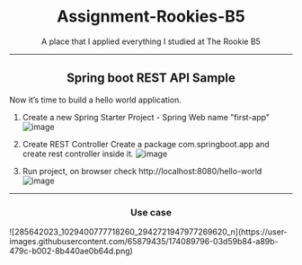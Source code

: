 <h1 align="center">Assignment-Rookies-B5</h1>
<p align="center">A place that I applied everything I studied at The Rookie B5</p>
<hr/>
<h2 align="center">Spring boot REST API Sample</h2>
 
Now it’s time to build a hello world application.

1. Create a new Spring Starter Project - Spring Web name "first-app"
![image](https://user-images.githubusercontent.com/65879435/174084496-3890d323-eae3-4d60-8cb1-a0571f05c536.png)

2. Create REST Controller
Create a package com.springboot.app and create rest controller inside it.
![image](https://user-images.githubusercontent.com/65879435/174084563-5f700464-0530-4dce-ade6-7478e43ddb44.png)

3. Run project, on browser check http://localhost:8080/hello-world
![image](https://user-images.githubusercontent.com/65879435/174084650-6e65c8cd-587b-454d-ba1d-5286773a4c1b.png)
<hr/>

<h3 align="center">Use case</h3>
![285642023_1029400777718260_2942721947977269620_n](https://user-images.githubusercontent.com/65879435/174089796-03d59b84-a89b-479c-b002-8b440ae0b64d.png)


